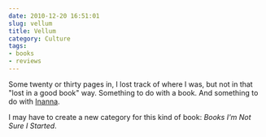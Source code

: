 ```yaml
---
date: 2010-12-20 16:51:01
slug: vellum
title: Vellum
category: Culture
tags:
- books
- reviews
---
```


Some twenty or thirty pages in, I lost track of where I was,
but not in that "lost in a good book" way. Something to do with a book. And something to do with [Inanna](https://en.wikipedia.org/wiki/Inanna).

I may have to create a new category for this kind of book: _Books I'm Not Sure I Started_.
